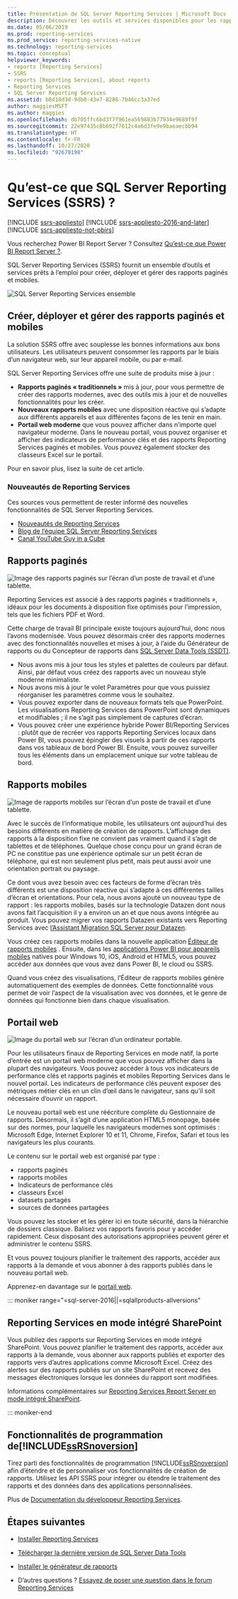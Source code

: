 ```yaml
---
title: Présentation de SQL Server Reporting Services | Microsoft Docs
description: Découvrez les outils et services disponibles pour les rapports Reporting Services mobiles et paginés locaux.
ms.date: 05/06/2019
ms.prod: reporting-services
ms.prod_service: reporting-services-native
ms.technology: reporting-services
ms.topic: conceptual
helpviewer_keywords:
- reports [Reporting Services]
- SSRS
- reports [Reporting Services], about reports
- Reporting Services
- SQL Server Reporting Services
ms.assetid: b8d18d3d-9db0-43e7-8286-7b46cc3a37ed
author: maggiesMSFT
ms.author: maggies
ms.openlocfilehash: db705ffc6bd3f7f961ea569883b77934e9689f9f
ms.sourcegitcommit: 22e97435c8b692f7612c4a6d3fe9e9baeaecbb94
ms.translationtype: HT
ms.contentlocale: fr-FR
ms.lasthandoff: 10/27/2020
ms.locfileid: "92679198"
---
```

# <a name="what-is-sql-server-reporting-services-ssrs"></a>Qu’est-ce que SQL Server Reporting Services (SSRS) ?

[!INCLUDE [ssrs-appliesto](../includes/ssrs-appliesto.md)] [!INCLUDE [ssrs-appliesto-2016-and-later](../includes/ssrs-appliesto-2016-and-later.md)] [!INCLUDE [ssrs-appliesto-not-pbirs](../includes/ssrs-appliesto-not-pbirs.md)]

Vous recherchez Power BI Report Server ? Consultez [Qu’est-ce que Power BI Report Server ?](https://docs.microsoft.com/power-bi/report-server/get-started).

SQL Server Reporting Services (SSRS) fournit un ensemble d’outils et services prêts à l’emploi pour créer, déployer et gérer des rapports paginés et mobiles.

![SQL Server Reporting Services ensemble](../reporting-services/media/ss-reporting-services-all-together.png "SQL Server Reporting Services ensemble")

## <a name="create-deploy-and-manage-mobile-and-paginated-reports"></a>Créer, déployer et gérer des rapports paginés et mobiles

La solution SSRS offre avec souplesse les bonnes informations aux bons utilisateurs. Les utilisateurs peuvent consommer les rapports par le biais d’un navigateur web, sur leur appareil mobile, ou par e-mail.

SQL Server Reporting Services offre une suite de produits mise à jour :

* **Rapports paginés « traditionnels »** mis à jour, pour vous permettre de créer des rapports modernes, avec des outils mis à jour et de nouvelles fonctionnalités pour les créer.
* **Nouveaux rapports mobiles** avec une disposition réactive qui s’adapte aux différents appareils et aux différentes façons de les tenir en main.
* **Portail web moderne** que vous pouvez afficher dans n’importe quel navigateur moderne. Dans le nouveau portail, vous pouvez organiser et afficher des indicateurs de performance clés et des rapports Reporting Services paginés et mobiles. Vous pouvez également stocker des classeurs Excel sur le portail.

Pour en savoir plus, lisez la suite de cet article.

### <a name="whats-new-in-reporting-services"></a>Nouveautés de Reporting Services

Ces sources vous permettent de rester informé des nouvelles fonctionnalités de SQL Server Reporting Services.

* [Nouveautés de Reporting Services](../reporting-services/what-s-new-in-sql-server-reporting-services-ssrs.md)
* [Blog de l’équipe SQL Server Reporting Services](https://blogs.msdn.microsoft.com/sqlrsteamblog/)
* [Canal YouTube Guy in a Cube](https://www.youtube.com/channel/UCFp1vaKzpfvoGai0vE5VJ0w)

## <a name="paginated-reports"></a>Rapports paginés

![Image des rapports paginés sur l’écran d’un poste de travail et d’une tablette.](../reporting-services/media/ssrs-paginated-reports.png)

Reporting Services est associé à des rapports paginés « traditionnels », idéaux pour les documents à disposition fixe optimisés pour l’impression, tels que les fichiers PDF et Word.

Cette charge de travail BI principale existe toujours aujourd’hui, donc nous l’avons modernisée. Vous pouvez désormais créer des rapports modernes avec des fonctionnalités nouvelles et mises à jour, à l’aide du Générateur de rapports ou du Concepteur de rapports dans [SQL Server Data Tools (SSDT)](../reporting-services/tools/reporting-services-in-sql-server-data-tools-ssdt.md).

* Nous avons mis à jour tous les styles et palettes de couleurs par défaut. Ainsi, par défaut vous créez des rapports avec un nouveau style moderne minimaliste.
* Nous avons mis à jour le volet Paramètres pour que vous puissiez réorganiser les paramètres comme vous le souhaitez.
* Vous pouvez exporter dans de nouveaux formats tels que PowerPoint. Les visualisations Reporting Services dans PowerPoint sont dynamiques et modifiables ; il ne s’agit pas simplement de captures d’écran.
* Vous pouvez créer une expérience hybride Power BI/Reporting Services : plutôt que de recréer vos rapports Reporting Services locaux dans Power BI, vous pouvez épingler des visuels à partir de ces rapports dans vos tableaux de bord Power BI. Ensuite, vous pouvez surveiller tous les éléments dans un emplacement unique sur votre tableau de bord.

## <a name="mobile-reports"></a>Rapports mobiles

![Image de rapports mobiles sur l’écran d’un poste de travail et d’une tablette.](../reporting-services/media/ssrs-mobile-reports.png)

Avec le succès de l’informatique mobile, les utilisateurs ont aujourd’hui des besoins différents en matière de création de rapports. L’affichage des rapports à la disposition fixe ne convient pas vraiment quand il s’agit de tablettes et de téléphones. Quelque chose conçu pour un grand écran de PC ne constitue pas une expérience optimale sur un petit écran de téléphone, qui est non seulement plus petit, mais peut aussi avoir une orientation portrait ou paysage.

Ce dont vous avez besoin avec ces facteurs de forme d’écran très différents est une disposition réactive qui s’adapte à ces différentes tailles d’écran et orientations. Pour cela, nous avons ajouté un nouveau type de rapport : les rapports mobiles, basés sur la technologie Datazen dont nous avons fait l’acquisition il y a environ un an et que nous avons intégrée au produit. Vous pouvez migrer vos rapports Datazen existants vers Reporting Services avec [l’Assistant Migration SQL Server pour Datazen](https://www.microsoft.com/download/details.aspx?id=53128).

Vous créez ces rapports mobiles dans la nouvelle application [Éditeur de rapports mobiles](../reporting-services/mobile-reports/create-mobile-reports-with-sql-server-mobile-report-publisher.md) . Ensuite, dans les [applications Power BI pour appareils mobiles](https://powerbi.microsoft.com/documentation/powerbi-power-bi-apps-for-mobile-devices/) natives pour Windows 10, iOS, Android et HTML5, vous pouvez accéder aux données que vous avez dans Power BI, le cloud ou SSRS.

Quand vous créez des visualisations, l’Éditeur de rapports mobiles génère automatiquement des exemples de données. Cette fonctionnalité vous permet de voir l’aspect de la visualisation avec vos données, et le genre de données qui fonctionne bien dans chaque visualisation.

## <a name="web-portal"></a>Portail web

![Image du portail web sur l’écran d’un ordinateur portable.](../reporting-services/media/ssrs-web-portal.png)

Pour les utilisateurs finaux de Reporting Services en mode natif, la porte d’entrée est un portail web moderne que vous pouvez afficher dans la plupart des navigateurs. Vous pouvez accéder à tous vos indicateurs de performance clés et rapports paginés et mobiles Reporting Services dans le nouvel portail. Les indicateurs de performance clés peuvent exposer des métriques métier clés en un clin d’œil dans le navigateur, sans qu’il soit nécessaire d’ouvrir un rapport.

Le nouveau portail web est une réécriture complète du Gestionnaire de rapports. Désormais, il s’agit d’une application HTML5 monopage, basée sur des normes, pour laquelle les navigateurs modernes sont optimisés : Microsoft Edge, Internet Explorer 10 et 11, Chrome, Firefox, Safari et tous les navigateurs les plus courants.

Le contenu sur le portail web est organisé par type :

* rapports paginés
* rapports mobiles 
* Indicateurs de performance clés
* classeurs Excel
* datasets partagés
* sources de données partagées

Vous pouvez les stocker et les gérer ici en toute sécurité, dans la hiérarchie de dossiers classique. Balisez vos rapports favoris pour y accéder rapidement. Ceux disposant des autorisations appropriées peuvent gérer et administrer le contenu SSRS.

Et vous pouvez toujours planifier le traitement des rapports, accéder aux rapports à la demande et vous abonner à des rapports publiés dans le nouveau portail web.

Apprenez-en davantage sur le [portail web](../reporting-services/web-portal-ssrs-native-mode.md).

::: moniker range="=sql-server-2016||=sqlallproducts-allversions"

## <a name="reporting-services-in-sharepoint-integrated-mode"></a>Reporting Services en mode intégré SharePoint

Vous publiez des rapports sur Reporting Services en mode intégré SharePoint. Vous pouvez planifier le traitement des rapports, accéder aux rapports à la demande, vous abonner aux rapports publiés et exporter des rapports vers d’autres applications comme Microsoft Excel. Créez des alertes sur des rapports publiés sur un site SharePoint et recevez des messages électroniques lorsque les données du rapport sont modifiées.  

Informations complémentaires sur [Reporting Services Report Server en mode intégré SharePoint](../reporting-services/report-server-sharepoint/reporting-services-report-server-sharepoint-mode.md).

::: moniker-end

## <a name="ssrsnoversion-programming-features"></a>Fonctionnalités de programmation de[!INCLUDE[ssRSnoversion](../includes/ssrsnoversion-md.md)]

Tirez parti des fonctionnalités de programmation [!INCLUDE[ssRSnoversion](../includes/ssrsnoversion-md.md)] afin d’étendre et de personnaliser vos fonctionnalités de création de rapports. Utilisez les API SSRS pour intégrer ou étendre le traitement des rapports et des données dans des applications personnalisées.

Plus de [Documentation du développeur Reporting Services](../reporting-services/reporting-services-developer-documentation.md).

## <a name="next-steps"></a>Étapes suivantes

* [Installer Reporting Services](../reporting-services/install-windows/install-reporting-services.md)
* [Télécharger la dernière version de SQL Server Data Tools](https://go.microsoft.com/fwlink/?LinkID=616714)
* [Installer le générateur de rapports](../reporting-services/install-windows/install-report-builder.md)

* D’autres questions ? [Essayez de poser une question dans le forum Reporting Services](https://go.microsoft.com/fwlink/?LinkId=620231)
